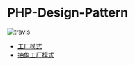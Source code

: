 # PHP-Design-Pattern
![travis](https://travis-ci.org/refine1017/PHP-Design-Pattern.svg?branch=master)

* [工厂模式](/src/Factory)
* [抽象工厂模式](/src/AbstractFactory)
